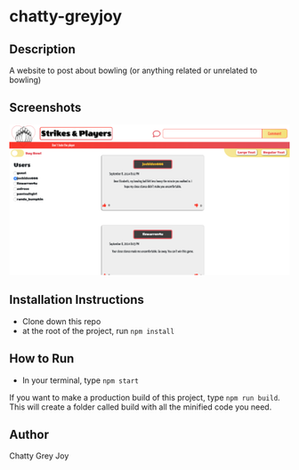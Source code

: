 # chatty-greyjoy

## Description
A website to post about bowling (or anything related or unrelated to bowling)

## Screenshots
![Image of the Players & Strikes website.](https://raw.githubusercontent.com/nss-evening-cohort-9/chatty-greyjoy/jp_thumbs/screenshots/StrikesAndPlayers.png "image of players and strikes")

## Installation Instructions
* Clone down this repo
* at the root of the project, run `npm install`

## How to Run
* In your terminal, type `npm start`

If you want to make a production build of this project, 
type `npm run build`. This will create a folder called build 
with all the minified code you need.

## Author
Chatty Grey Joy
